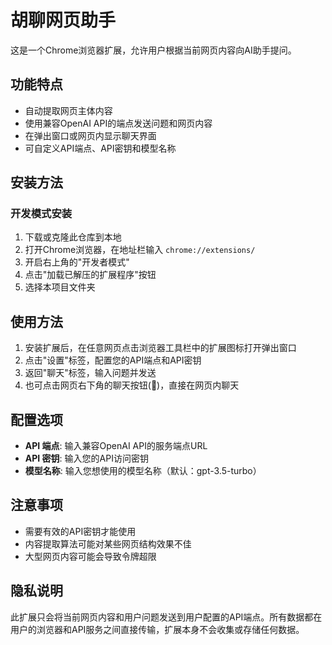 # 胡聊网页助手

这是一个Chrome浏览器扩展，允许用户根据当前网页内容向AI助手提问。

## 功能特点

- 自动提取网页主体内容
- 使用兼容OpenAI API的端点发送问题和网页内容
- 在弹出窗口或网页内显示聊天界面
- 可自定义API端点、API密钥和模型名称

## 安装方法

### 开发模式安装

1. 下载或克隆此仓库到本地
2. 打开Chrome浏览器，在地址栏输入 `chrome://extensions/`
3. 开启右上角的"开发者模式"
4. 点击"加载已解压的扩展程序"按钮
5. 选择本项目文件夹

## 使用方法

1. 安装扩展后，在任意网页点击浏览器工具栏中的扩展图标打开弹出窗口
2. 点击"设置"标签，配置您的API端点和API密钥
3. 返回"聊天"标签，输入问题并发送
4. 也可点击网页右下角的聊天按钮(💬)，直接在网页内聊天

## 配置选项

- **API 端点**: 输入兼容OpenAI API的服务端点URL
- **API 密钥**: 输入您的API访问密钥
- **模型名称**: 输入您想使用的模型名称（默认：gpt-3.5-turbo）

## 注意事项

- 需要有效的API密钥才能使用
- 内容提取算法可能对某些网页结构效果不佳
- 大型网页内容可能会导致令牌超限

## 隐私说明

此扩展只会将当前网页内容和用户问题发送到用户配置的API端点。所有数据都在用户的浏览器和API服务之间直接传输，扩展本身不会收集或存储任何数据。 